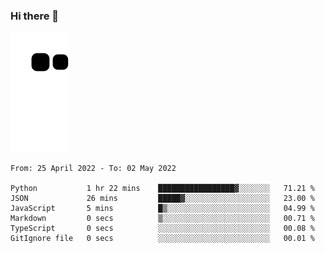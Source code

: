 ### Hi there 👋
![Alt text](https://raw.githubusercontent.com/romain22222/romain22222/output/github-contribution-grid-snake.svg)

<!--START_SECTION:waka-->

```text
From: 25 April 2022 - To: 02 May 2022

Python           1 hr 22 mins    █████████████████▓░░░░░░░   71.21 %
JSON             26 mins         █████▓░░░░░░░░░░░░░░░░░░░   23.00 %
JavaScript       5 mins          █▒░░░░░░░░░░░░░░░░░░░░░░░   04.99 %
Markdown         0 secs          ▒░░░░░░░░░░░░░░░░░░░░░░░░   00.71 %
TypeScript       0 secs          ░░░░░░░░░░░░░░░░░░░░░░░░░   00.08 %
GitIgnore file   0 secs          ░░░░░░░░░░░░░░░░░░░░░░░░░   00.01 %
```

<!--END_SECTION:waka-->
<!--
**romain22222/romain22222** is a ✨ _special_ ✨ repository because its `README.md` (this file) appears on your GitHub profile.

Here are some ideas to get you started:

- 🔭 I’m currently working on ...
- 🌱 I’m currently learning ...
- 👯 I’m looking to collaborate on ...
- 🤔 I’m looking for help with ...
- 💬 Ask me about ...
- 📫 How to reach me: ...
- 😄 Pronouns: ...
- ⚡ Fun fact: ...
-->
